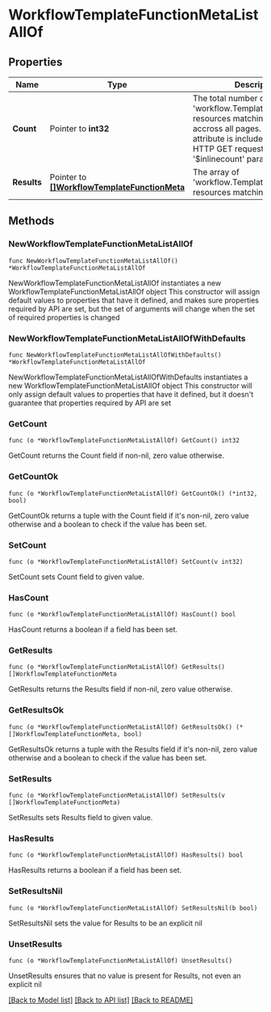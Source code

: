 # WorkflowTemplateFunctionMetaListAllOf

## Properties

Name | Type | Description | Notes
------------ | ------------- | ------------- | -------------
**Count** | Pointer to **int32** | The total number of &#39;workflow.TemplateFunctionMeta&#39; resources matching the request, accross all pages. The &#39;Count&#39; attribute is included when the HTTP GET request includes the &#39;$inlinecount&#39; parameter. | [optional] 
**Results** | Pointer to [**[]WorkflowTemplateFunctionMeta**](WorkflowTemplateFunctionMeta.md) | The array of &#39;workflow.TemplateFunctionMeta&#39; resources matching the request. | [optional] 

## Methods

### NewWorkflowTemplateFunctionMetaListAllOf

`func NewWorkflowTemplateFunctionMetaListAllOf() *WorkflowTemplateFunctionMetaListAllOf`

NewWorkflowTemplateFunctionMetaListAllOf instantiates a new WorkflowTemplateFunctionMetaListAllOf object
This constructor will assign default values to properties that have it defined,
and makes sure properties required by API are set, but the set of arguments
will change when the set of required properties is changed

### NewWorkflowTemplateFunctionMetaListAllOfWithDefaults

`func NewWorkflowTemplateFunctionMetaListAllOfWithDefaults() *WorkflowTemplateFunctionMetaListAllOf`

NewWorkflowTemplateFunctionMetaListAllOfWithDefaults instantiates a new WorkflowTemplateFunctionMetaListAllOf object
This constructor will only assign default values to properties that have it defined,
but it doesn't guarantee that properties required by API are set

### GetCount

`func (o *WorkflowTemplateFunctionMetaListAllOf) GetCount() int32`

GetCount returns the Count field if non-nil, zero value otherwise.

### GetCountOk

`func (o *WorkflowTemplateFunctionMetaListAllOf) GetCountOk() (*int32, bool)`

GetCountOk returns a tuple with the Count field if it's non-nil, zero value otherwise
and a boolean to check if the value has been set.

### SetCount

`func (o *WorkflowTemplateFunctionMetaListAllOf) SetCount(v int32)`

SetCount sets Count field to given value.

### HasCount

`func (o *WorkflowTemplateFunctionMetaListAllOf) HasCount() bool`

HasCount returns a boolean if a field has been set.

### GetResults

`func (o *WorkflowTemplateFunctionMetaListAllOf) GetResults() []WorkflowTemplateFunctionMeta`

GetResults returns the Results field if non-nil, zero value otherwise.

### GetResultsOk

`func (o *WorkflowTemplateFunctionMetaListAllOf) GetResultsOk() (*[]WorkflowTemplateFunctionMeta, bool)`

GetResultsOk returns a tuple with the Results field if it's non-nil, zero value otherwise
and a boolean to check if the value has been set.

### SetResults

`func (o *WorkflowTemplateFunctionMetaListAllOf) SetResults(v []WorkflowTemplateFunctionMeta)`

SetResults sets Results field to given value.

### HasResults

`func (o *WorkflowTemplateFunctionMetaListAllOf) HasResults() bool`

HasResults returns a boolean if a field has been set.

### SetResultsNil

`func (o *WorkflowTemplateFunctionMetaListAllOf) SetResultsNil(b bool)`

 SetResultsNil sets the value for Results to be an explicit nil

### UnsetResults
`func (o *WorkflowTemplateFunctionMetaListAllOf) UnsetResults()`

UnsetResults ensures that no value is present for Results, not even an explicit nil

[[Back to Model list]](../README.md#documentation-for-models) [[Back to API list]](../README.md#documentation-for-api-endpoints) [[Back to README]](../README.md)


